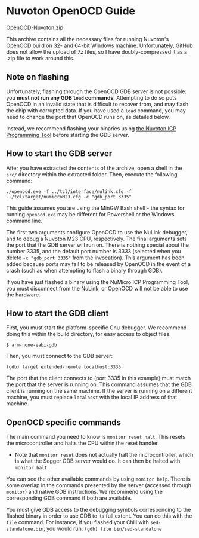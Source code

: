 # Nuvoton OpenOCD Guide # 

[OpenOCD-Nuvoton.zip](https://github.com/Cascoda/cascoda-sdk-priv/files/3596028/OpenOCD-Nuvoton.zip)

This archive contains all the necessary files for running Nuvoton's OpenOCD
build on 32- and 64-bit Windows machine. Unfortunately, GitHub does not allow
the upload of 7z files, so I have doubly-compressed it as a .zip file to work
around this.

## Note on flashing ##

Unfortunately, flashing through the OpenOCD GDB server is not possible: you
**must not run any GDB `load` commands**! Attempting to do so puts OpenOCD in
an invalid state that is difficult to recover from, and may flash the chip with
corrupted data. If you have used a `load` command, you may need to change the
port that OpenOCD runs on, as detailed below.

Instead, we recommend flashing your binaries using [the Nuvoton ICP Programming
Tool](https://www.nuvoton.com/hq/support/tool-and-software/development-tool-hardware/programmer/?__locale=en)
before starting the GDB server.

## How to start the GDB server ##

After you have extracted the contents of the archive, open a shell in the
`src/` directory within the extracted folder. Then, execute the following
command:

```
./openocd.exe -f ../tcl/interface/nulink.cfg -f ../tcl/target/numicroM23.cfg -c "gdb_port 3335"
```

This guide assumes you are using the MinGW Bash shell - the syntax for running
`openocd.exe` may be different for Powershell or the Windows command line.

The first two arguments configure OpenOCD to use the NuLink debugger, and to
debug a Nuvoton M23 CPU, respectively. The final arguments sets the port that
the GDB server will run on. There is nothing special about the number 3335, and
the default port number is 3333 (selected when you delete `-c "gdb_port 3335"`
from the invocation). This argument has been added because ports may fail to be
released by OpenOCD in the event of a crash (such as when attempting to flash a
binary through GDB).

If you have just flashed a binary using the NuMicro ICP Programming Tool, you
must disconnect from the NuLink, or OpenOCD will not be able to use the
hardware.

## How to start the GDB client ##

First, you must start the platform-specific Gnu debugger. We recommend doing
this within the build directory, for easy access to object files.  

```
$ arm-none-eabi-gdb 
```

Then, you must connect to the GDB server:

```
(gdb) target extended-remote localhost:3335
```

The port that the client connects to (port 3335 in this example) must match the
port that the server is running on. This command assumes that the GDB client is
running on the same machine. If the server is running on a different machine,
you must replace `localhost` with the local IP address of that machine.

## OpenOCD specific commands ##

The main command you need to know is `monitor reset halt`. This resets the
microcontroller and halts the CPU within the reset handler. 
- Note that `monitor reset` does not actually halt the microcontroller, which
  is what the Segger GDB server would do. It can then be halted with `monitor
halt`.

You can see the other available commands by using `monitor help`. There is some
overlap in the commands presented by the server (accessed through `monitor`)
and native GDB instructions. We recommend using the corresponding GDB command
if both are available.

You must give GDB access to the debugging symbols corresponding to the flashed
binary in order to use GDB to its full extent. You can do this with the `file`
command. For instance, if you flashed your Chili with `sed-standalone.bin`, you
would run: ``` (gdb) file bin/sed-standalone ```
